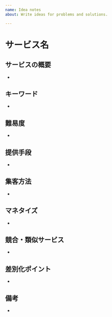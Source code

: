```yaml
---
name: Idea notes
about: Write ideas for problems and solutions.

---
```


# サービス名

## サービスの概要

+

## キーワード

+

## 難易度

+

## 提供手段

+

## 集客方法

+

## マネタイズ

+

## 競合・類似サービス

+

## 差別化ポイント

+

## 備考

+
